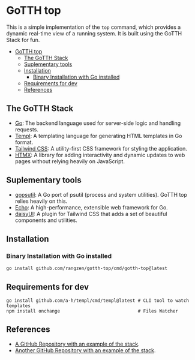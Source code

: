 # GoTTH top

This is a simple implementation of the `top` command, which provides a dynamic real-time view of a running system. It is built using the GoTTH Stack for fun.

- [GoTTH top](#gotth-top)
  - [The GoTTH Stack](#the-gotth-stack)
  - [Suplementary tools](#suplementary-tools)
  - [Installation](#installation)
    - [Binary Installation with Go installed](#binary-installation-with-go-installed)
  - [Requirements for dev](#requirements-for-dev)
  - [References](#references)

## The GoTTH Stack

- [Go](https://go.dev): The backend language used for server-side logic and handling requests.
- [Templ](https://templ.guide): A templating language for generating HTML templates in Go format.
- [Tailwind CSS](https://tailwindcss.com): A utility-first CSS framework for styling the application.
- [HTMX](https://htmx.org): A library for adding interactivity and dynamic updates to web pages without relying heavily on JavaScript.

## Suplementary tools

- [gopsutil](https://github.com/shirou/gopsutil): A Go port of psutil (process and system utilities). GoTTH top relies heavily on this.
- [Echo](https://echo.labstack.com): A high-performance, extensible web framework for Go.
- [daisyUI](https://daisyui.com): A plugin for Tailwind CSS that adds a set of beautiful components and utilities.

## Installation

### Binary Installation with Go installed

```shell
go install github.com/rangzen/gotth-top/cmd/gotth-top@latest
```

## Requirements for dev

```shell
go install github.com/a-h/templ/cmd/templ@latest # CLI tool to watch templates
npm install onchange                             # Files Watcher
```

## References

- [A GitHub Repository with an example of the stack](https://github.com/danawoodman/go-echo-htmx-templ).
- [Another GitHub Repository with an example of the stack](https://github.com/emarifer/go-echo-templ-htmx).
